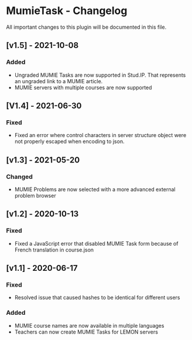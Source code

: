 # MumieTask - Changelog

All important changes to this plugin will be documented in this file.

## [v1.5] - 2021-10-08
### Added
- Ungraded MUMIE Tasks are now supported in Stud.IP. That represents an ungraded link to a MUMIE article.
- MUMIE servers with multiple courses are now supported

## [V1.4] - 2021-06-30
### Fixed
- Fixed an error where control characters in server structure object were not properly escaped when encoding to json.

## [v1.3] - 2021-05-20
### Changed
- MUMIE Problems are now selected with a more advanced external problem browser

## [v1.2] - 2020-10-13
### Fixed
- Fixed a JavaScript error that disabled MUMIE Task form because of French translation in course.json

## [v1.1] - 2020-06-17
### Fixed
- Resolved issue that caused hashes to be identical for different users

### Added
- MUMIE course names are now available in multiple languages
- Teachers can now create MUMIE Tasks for LEMON servers
